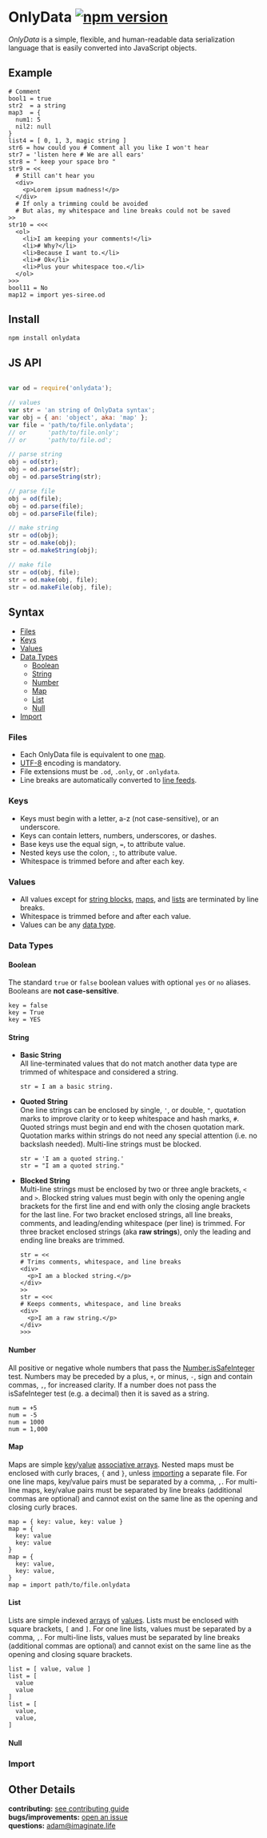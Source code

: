 # OnlyData [![npm version](https://img.shields.io/badge/npm-0.0.1--alpha-red.svg?style=flat)](https://www.npmjs.com/package/onlydata)

_OnlyData_ is a simple, flexible, and human-readable data serialization language that is easily converted into JavaScript objects.

## Example
```
# Comment
bool1 = true
str2  = a string
map3  = {
  num1: 5
  nil2: null
}
list4 = [ 0, 1, 3, magic string ]
str6 = how could you # Comment all you like I won't hear
str7 = 'listen here # We are all ears'
str8 = " keep your space bro "
str9 = <<
  # Still can't hear you
  <div>
    <p>Lorem ipsum madness!</p>
  </div>
  # If only a trimming could be avoided
  # But alas, my whitespace and line breaks could not be saved
>>
str10 = <<<
  <ol>
    <li>I am keeping your comments!</li>
    <li># Why?</li>
    <li>Because I want to.</li>
    <li># Ok</li>
    <li>Plus your whitespace too.</li>
  </ol>
>>>
bool11 = No
map12 = import yes-siree.od
```

## Install
```bash
npm install onlydata
```

## JS API
```javascript

var od = require('onlydata');

// values
var str = 'an string of OnlyData syntax';
var obj = { an: 'object', aka: 'map' };
var file = 'path/to/file.onlydata';
// or      'path/to/file.only';
// or      'path/to/file.od';

// parse string
obj = od(str);
obj = od.parse(str);
obj = od.parseString(str);

// parse file
obj = od(file);
obj = od.parse(file);
obj = od.parseFile(file);

// make string
str = od(obj);
str = od.make(obj);
str = od.makeString(obj);

// make file
str = od(obj, file);
str = od.make(obj, file);
str = od.makeFile(obj, file);
```

## Syntax
- [Files](#files)
- [Keys](#keys)
- [Values](#values)
- [Data Types](#data-types)
  - [Boolean](#boolean)
  - [String](#string)
  - [Number](#number)
  - [Map](#map)
  - [List](#list)
  - [Null](#null)
- [Import](#import)

### Files
- Each OnlyData file is equivalent to one [map](#map).
- [UTF-8](https://en.wikipedia.org/wiki/UTF-8) encoding is mandatory.
- File extensions must be ```.od```, ```.only```, or ```.onlydata```.
- Line breaks are automatically converted to [line feeds](https://en.wikipedia.org/wiki/Newline).

### Keys
- Keys must begin with a letter, a-z (not case-sensitive), or an underscore.
- Keys can contain letters, numbers, underscores, or dashes.
- Base keys use the equal sign, ```=```, to attribute value.
- Nested keys use the colon, ```:```, to attribute value.
- Whitespace is trimmed before and after each key.

### Values
- All values except for [string blocks](#string), [maps](#map), and [lists](#list) are terminated by line breaks.
- Whitespace is trimmed before and after each value.
- Values can be any [data type](#data-types).

### Data Types

#### Boolean
The standard ```true``` or ```false``` boolean values with optional ```yes``` or ```no``` aliases. Booleans are **not case-sensitive**.
```
key = false
key = True
key = YES
```

#### String
- **Basic String**<br>
  All line-terminated values that do not match another data type are trimmed of whitespace and considered a string.

    ```
    str = I am a basic string.
    ```

- **Quoted String**<br>
  One line strings can be enclosed by single, ```'```, or double, ```"```, quotation marks to improve clarity or to keep whitespace and hash marks, ```#```. Quoted strings must begin and end with the chosen quotation mark. Quotation marks within strings do not need any special attention (i.e. no backslash needed). Multi-line strings must be blocked.

    ```
    str = 'I am a quoted string.'
    str = "I am a quoted string."
    ```

- **Blocked String**<br>
  Multi-line strings must be enclosed by two or three angle brackets, ```<``` and ```>```. Blocked string values must begin with only the opening angle brackets for the first line and end with only the closing angle brackets for the last line. For two bracket enclosed strings, all line breaks, comments, and leading/ending whitespace (per line) is trimmed. For three bracket enclosed strings (aka **raw strings**), only the leading and ending line breaks are trimmed.

    ```
    str = <<
    # Trims comments, whitespace, and line breaks
    <div>
      <p>I am a blocked string.</p>
    </div>
    >>
    str = <<<
    # Keeps comments, whitespace, and line breaks
    <div>
      <p>I am a raw string.</p>
    </div>
    >>>
    ```

#### Number
All positive or negative whole numbers that pass the [Number.isSafeInteger](https://developer.mozilla.org/en-US/docs/Web/JavaScript/Reference/Global_Objects/Number/isSafeInteger) test. Numbers may be preceded by a plus, ```+```, or minus, ```-```, sign and contain commas, ```,```, for increased clarity. If a number does not pass the isSafeInteger test (e.g. a decimal) then it is saved as a string.
```
num = +5
num = -5
num = 1000
num = 1,000
```

#### Map
Maps are simple [key](#keys)/[value](#values) [associative arrays](https://en.wikipedia.org/wiki/Associative_array). Nested maps must be enclosed with curly braces, ```{``` and ```}```, unless [importing](#import) a separate file. For one line maps, key/value pairs must be separated by a comma, ```,```. For multi-line maps, key/value pairs must be separated by line breaks (additional commas are optional) and cannot exist on the same line as the opening and closing curly braces.
```
map = { key: value, key: value }
map = {
  key: value
  key: value
}
map = {
  key: value,
  key: value,
}
map = import path/to/file.onlydata
```

#### List
Lists are simple indexed [arrays](https://en.wikipedia.org/wiki/Array_data_type) of [values](#values). Lists must be enclosed with square brackets, ```[``` and ```]```. For one line lists, values must be separated by a comma, ```,```. For multi-line lists, values must be separated by line breaks (additional commas are optional) and cannot exist on the same line as the opening and closing square brackets.
```
list = [ value, value ]
list = [
  value
  value
]
list = [
  value,
  value,
]
```

#### Null

### Import

## Other Details
**contributing:** [see contributing guide](https://github.com/imaginate/onlydata/blob/master/CONTRIBUTING.md)<br>
**bugs/improvements:** [open an issue](https://github.com/imaginate/onlydata/issues)<br>
**questions:** adam@imaginate.life
